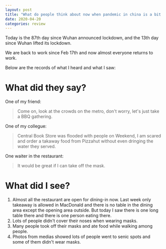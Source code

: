 ```yaml
---
layout: post
title: "What do people think about now when pandemic in china is a bit ease?"
date: 2020-04-20
categories: review
---
```


Today is the 87th day since Wuhan announced lockdown, and the 13th day since Wuhan lifted its lockdown.

We are back to work since Feb 17th and now almost everyone returns to work.

Below are the records of what I heard and what I saw:

# What did they say?

One of my friend:
> Come on, look at the crowds on the metro, don't worry, let's just take a BBQ gathering.

One of my collegue:
> Central Book Store was flooded with people on Weekend, I am scared and order a takaway food from Pizzahut without even dringing the water they served.

One waiter in the restaurant:
> It would be great if I can take off the mask.

# What did I see?

1. Almost all the restaurant are open for dining-in now. Last week only takeaway is allowed in MacDonald and there is no table in the dining area except the opening area outside. But today I saw there is one long table there and there is one person eating there.
2. Lots of people didn't cover their noses when wearing masks.
3. Many people took off their masks and ate food while walking among people. 
4. Photos from medias showed lots of people went to senic spots and some of them didn't wear masks.

